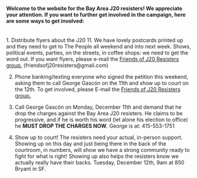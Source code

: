 #### Welcome to the website for the Bay Area J20 resisters! We appreciate your attention. If you want to further get involved in the campaign, here are some ways to get involved: 
<br/>
1. Distribute flyers about the J20 11. We have lovely postcards printed up and they need to get to The People all weekend and into next week. Shows, political events, parties, on the streets, in coffee shops: we need to get the word out. If you want flyers, please e-mail the <a href="mailto:friendsofj20resisters@gmail.com?subject=Flyering - Redirected From Website">Friends of J20 Resisters group.</a> (friendsofj20resisters@gmail.com)

2. Phone banking/texting everyone who signed the petition this weekend, asking them to call George Gascón on the 11th and show up to court on the 12th. To get involved, please E-mail the <a style="text-indent: 5em" href="mailto:friendsofj20resisters@gmail.com?subject=Flyering - Redirected From Website">Friends of J20 Resisters group.</a>

3. Call George Gascón on Monday, December 11th and demand that he drop the charges against the Bay Area J20 resisters. He claims to be progressive, and if he is worth his word (let alone his election to office) he **MUST DROP THE CHARGES NOW**. George is at: 415-553-1751

4. Show up to court! The resisters need your actual, in-person support. Showing up on this day and just being there in the back of the courtroom, in numbers, will show we have a strong community ready to fight for what is right! Showing up also helps the resisters know we actually really have their backs. Tuesday, December 12th, 9am at 850 Bryant in SF.
